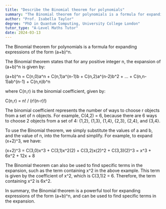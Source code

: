 ```yaml
---
title: "Describe the Binomial theorem for polynomials"
summary: "The Binomial theorem for polynomials is a formula for expanding expressions of the form (a+b)^n."
author: "Prof. Isabella Taylor"
degree: "PhD in Quantum Computing, University College London"
tutor_type: "A-Level Maths Tutor"
date: 2024-03-13
---
```


The Binomial theorem for polynomials is a formula for expanding expressions of the form (a+b)^n.

The Binomial theorem states that for any positive integer n, the expansion of (a+b)^n is given by:

(a+b)^n = C(n,0)a^n + C(n,1)a^(n-1)b + C(n,2)a^(n-2)b^2 + ... + C(n,n-1)ab^(n-1) + C(n,n)b^n

where C(n,r) is the binomial coefficient, given by:

C(n,r) = n! / (r!(n-r)!)

The binomial coefficient represents the number of ways to choose r objects from a set of n objects. For example, C(4,2) = 6, because there are 6 ways to choose 2 objects from a set of 4: {1,2}, {1,3}, {1,4}, {2,3}, {2,4}, and {3,4}.

To use the Binomial theorem, we simply substitute the values of a and b, and the value of n, into the formula and simplify. For example, to expand (x+2)^3, we have:

(x+2)^3 = C(3,0)x^3 + C(3,1)x^2(2) + C(3,2)x(2)^2 + C(3,3)(2)^3
= x^3 + 6x^2 + 12x + 8

The Binomial theorem can also be used to find specific terms in the expansion, such as the term containing x^2 in the above example. This term is given by the coefficient of x^2, which is C(3,1)2 = 6. Therefore, the term containing x^2 is 6x^2.

In summary, the Binomial theorem is a powerful tool for expanding expressions of the form (a+b)^n, and can be used to find specific terms in the expansion.
    